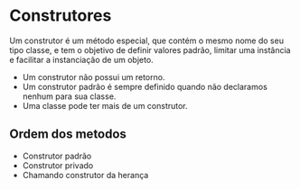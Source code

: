 # Construtores

Um construtor é um método especial, que contém o mesmo nome do seu tipo classe, e tem o objetivo de definir valores padrão, limitar uma instância e facilitar a instanciação de um objeto.

* Um construtor não possui um retorno.
* Um construtor padrão é sempre definido quando não declaramos nenhum para sua classe.
* Uma classe pode ter mais de um construtor.

## Ordem dos metodos
* Construtor padrão
* Construtor privado
* Chamando construtor da herança
